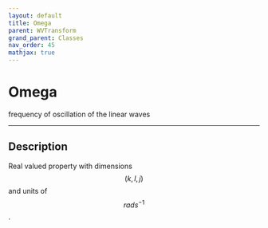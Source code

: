 ```yaml
---
layout: default
title: Omega
parent: WVTransform
grand_parent: Classes
nav_order: 45
mathjax: true
---
```


#  Omega

frequency of oscillation of the linear waves


---

## Description
Real valued property with dimensions $$(k,l,j)$$ and units of $$rad s^{-1}$$.

